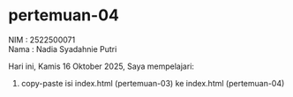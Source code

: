 # pertemuan-04

NIM : 2522500071<br>
Nama : Nadia Syadahnie Putri<br>

Hari ini, Kamis 16 Oktober 2025, Saya mempelajari:
<ol>
    <li>copy-paste isi index.html (pertemuan-03) ke index.html (pertemuan-04)</li>
</ol>    